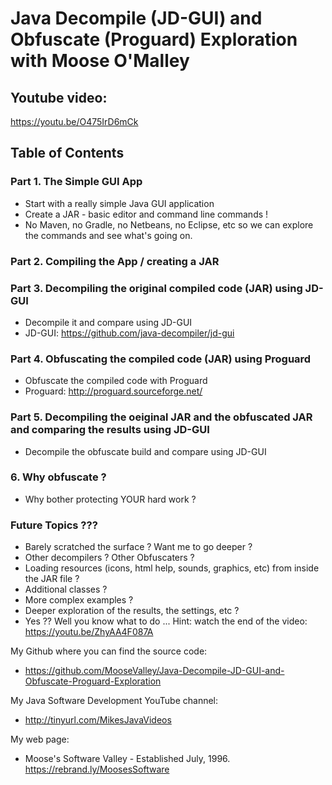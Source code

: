 # Java Decompile (JD-GUI) and Obfuscate (Proguard) Exploration with Moose O'Malley

## Youtube video:
https://youtu.be/O475IrD6mCk

## Table of Contents

### Part 1. The Simple GUI App
* Start with a really simple Java GUI application
* Create a JAR - basic editor and command line commands !
* No Maven, no Gradle, no Netbeans, no Eclipse, etc
so we can explore the commands and see what's going on.

### Part 2. Compiling the App / creating a JAR

### Part 3. Decompiling the original compiled code (JAR) using JD-GUI
* Decompile it and compare using JD-GUI
* JD-GUI:	https://github.com/java-decompiler/jd-gui

### Part 4. Obfuscating the compiled code (JAR) using Proguard
* Obfuscate the compiled code with Proguard
* Proguard:	http://proguard.sourceforge.net/

### Part 5. Decompiling the oeiginal JAR and the obfuscated JAR and comparing the results using JD-GUI
* Decompile the obfuscate build and compare using JD-GUI

### 6. Why obfuscate ?
* Why bother protecting YOUR hard work ?

### Future Topics ???
* Barely scratched the surface ?  Want me to go deeper ?
* Other decompilers ?  Other Obfuscaters ?
* Loading resources (icons, html help, sounds, graphics, etc) from inside the JAR file ?
* Additional classes ?
* More complex examples ?
* Deeper exploration of the results, the settings, etc ?
* Yes ?? Well you know what to do ... Hint: watch the end of the video:
https://youtu.be/ZhyAA4F087A

My Github where you can find the source code:
* https://github.com/MooseValley/Java-Decompile-JD-GUI-and-Obfuscate-Proguard-Exploration

My Java Software Development YouTube channel:
* http://tinyurl.com/MikesJavaVideos

My web page:
* Moose's Software Valley - Established July, 1996.
https://rebrand.ly/MoosesSoftware


